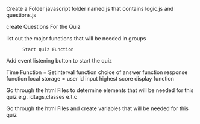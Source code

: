 Create a Folder javascript folder named js that contains logic.js and questions.js

create Questions For the Quiz

list out the major functions that will be needed in groups 

          Start Quiz Function
Add event listening button to start the quiz


Time Function = Setinterval function
choice of answer function
response function
local storage = user id input
highest score display function

Go through the html Files to determine elements that will be needed for this quiz
e.g. idtags,classes e.t.c

Go through the html Files and create variables that will be needed for this quiz







